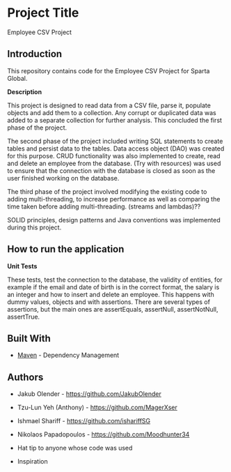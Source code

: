 # Project Title

Employee CSV Project

## Introduction

This repository contains code for the Employee CSV Project for Sparta Global.

**Description**

This project is designed to read data from a CSV file, parse it, populate objects and add them to a collection. Any corrupt or duplicated data was added to a separate collection for further analysis. This concluded the first phase of the project.

The second phase of the project included writing SQL statements to create tables and persist data to the tables. Data access object (DAO) was created for this purpose. CRUD functionality was also implemented to create, read and delete an employee from the database. (Try with resources) was used to ensure that the connection with the database is closed as soon as the user finished working on the database.

The third phase of the project involved modifying the existing code to adding multi-threading, to increase performance as well as comparing the time taken before adding multi-threading. (streams and lambdas)??

SOLID principles, design patterns and Java conventions was implemented during this project.


## How to run the application









**Unit Tests**

These tests, test the connection to the database, the validity of entities, for example if the email and date of birth is in the correct format, the salary is an integer and how to insert and delete an employee. This happens with dummy values, objects and with assertions.
There are several types of assertions, but the main ones are assertEquals, assertNull, assertNotNull, assertTrue.


## Built With
* [Maven](https://maven.apache.org/) - Dependency Management

## Authors

- Jakub Olender - https://github.com/JakubOlender

- Tzu-Lun Yeh (Anthony) - https://github.com/MagerXser

- Ishmael Shariff - https://github.com/ishariffSG

- Nikolaos Papadopoulos - https://github.com/Moodhunter34

- Hat tip to anyone whose code was used
- Inspiration


